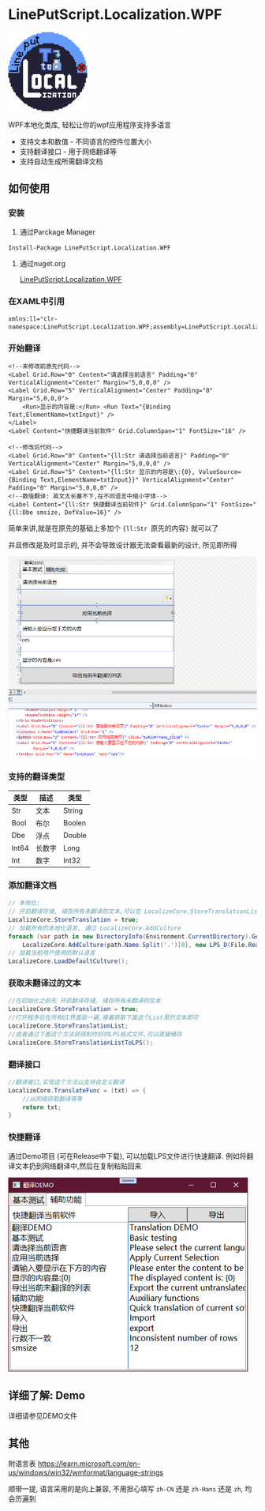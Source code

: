 # LinePutScript.Localization.WPF

<img src="Localization.png" alt="Localization" style="zoom:50%;" />

WPF本地化类库, 轻松让你的wpf应用程序支持多语言

* 支持文本和数值 - 不同语言的控件位置大小
* 支持翻译接口 - 用于网络翻译等
* 支持自动生成所需翻译文档

## 如何使用

### 安装

1. 通过Parckage Manager

```
Install-Package LinePutScript.Localization.WPF
```

1. 通过nuget.org

   [LinePutScript.Localization.WPF](https://www.nuget.org/packages/LinePutScript.Localization.WPF/)

### 在XAML中引用

```xaml
xmlns:ll="clr-namespace:LinePutScript.Localization.WPF;assembly=LinePutScript.Localization.WPF"
```

### 开始翻译

```xaml
<!--未修改前原先代码-->
<Label Grid.Row="0" Content="请选择当前语言" Padding="0" VerticalAlignment="Center" Margin="5,0,0,0" />
<Label Grid.Row="5" VerticalAlignment="Center" Padding="0" Margin="5,0,0,0">
    <Run>显示的内容是:</Run> <Run Text="{Binding Text,ElementName=txtInput}" />
</Label>
<Label Content="快捷翻译当前软件" Grid.ColumnSpan="1" FontSize="16" />

<!--修改后代码-->
<Label Grid.Row="0" Content="{ll:Str 请选择当前语言}" Padding="0" VerticalAlignment="Center" Margin="5,0,0,0" />
<Label Grid.Row="5" Content="{ll:Str 显示的内容是\:{0}, ValueSource={Binding Text,ElementName=txtInput}}" VerticalAlignment="Center" Padding="0" Margin="5,0,0,0" />
<!--数值翻译: 英文太长塞不下,在不同语言中缩小字体-->
<Label Content="{ll:Str 快捷翻译当前软件}" Grid.ColumnSpan="1" FontSize="{ll:Dbe smsize, DefValue=16}" />
```

简单来讲,就是在原先的基础上多加个 `{ll:Str `原先的内容`}` 就可以了

并且修改是及时显示的, 并不会导致设计器无法查看最新的设计, 所见即所得

![image-20230630130456413](README.assets/image-20230630130456413.png)

### 支持的翻译类型

| 类型  | 描述   | 类型   |
| ----- | ------ | ------ |
| Str   | 文本   | String |
| Bool  | 布尔   | Boolen |
| Dbe   | 浮点   | Double |
| Int64 | 长数字 | Long   |
| Int   | 数字   | Int32  |

### 添加翻译文档

```C#
// 本地化:
// 开启翻译存储, 储存所有未翻译的文本,可以在 LocalizeCore.StoreTranslationList 中查看所有未翻译过的文本
LocalizeCore.StoreTranslation = true;
// 加载所有的本地化语言, 通过 LocalizeCore.AddCulture
foreach (var path in new DirectoryInfo(Environment.CurrentDirectory).GetFiles("*.lps"))
    LocalizeCore.AddCulture(path.Name.Split('.')[0], new LPS_D(File.ReadAllText(path.FullName)));
// 加载当前用户使用的默认语言
LocalizeCore.LoadDefaultCulture();
```

### 获取未翻译过的文本

```C#
//在初始化之前先 开启翻译存储, 储存所有未翻译的文本
LocalizeCore.StoreTranslation = true;
//打开程序后在所有UI界面逛一遍,接着获取下面这个List里的文本即可
LocalizeCore.StoreTranslationList;
//或者通过下面这个方法获得制作好的LPS格式文件,可以直接储存
LocalizeCore.StoreTranslationListToLPS();
```

### 翻译接口

```C#
//翻译接口,实现这个方法以支持自定义翻译
LocalizeCore.TranslateFunc = (txt) => {
    //从网络获取翻译等等
    return txt;
}
```

### 快捷翻译

通过Demo项目 (可在Release中下载), 可以加载LPS文件进行快速翻译. 例如将翻译文本扔到网络翻译中,然后在复制粘贴回来

![image-20230630134103494](README.assets/image-20230630134103494.png)

## 详细了解: Demo

详细请参见DEMO文件

## 其他

附语言表 https://learn.microsoft.com/en-us/windows/win32/wmformat/language-strings

顺带一提, 语言采用的是向上兼容, 不用担心填写 `zh-CN` 还是 `zh-Hans` 还是 `zh`, 均会历遍到

